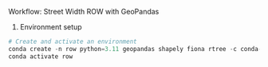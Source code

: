 Workflow: Street Width ROW with GeoPandas
1) Environment setup

```python
# Create and activate an environment
conda create -n row python=3.11 geopandas shapely fiona rtree -c conda-forge
conda activate row
```

